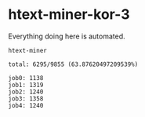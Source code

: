 # htext-miner-kor-3

Everything doing here is automated.

```
htext-miner

total: 6295/9855 (63.87620497209539%)

job0: 1138
job1: 1319
job2: 1240
job3: 1358
job4: 1240
```